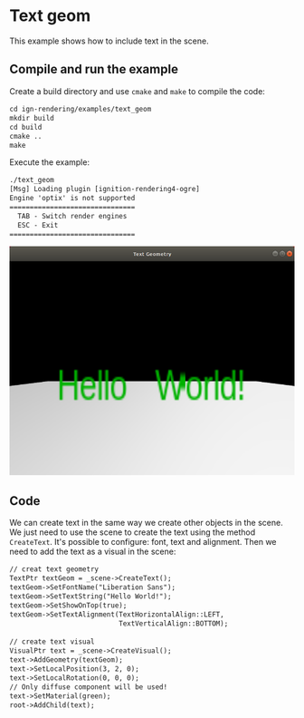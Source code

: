 # Text geom

This example shows how to include text in the scene.

## Compile and run the example

Create a build directory and use `cmake` and `make` to compile the code:

```{.sh}
cd ign-rendering/examples/text_geom
mkdir build
cd build
cmake ..
make
```
Execute the example:

```{.sh}
./text_geom
[Msg] Loading plugin [ignition-rendering4-ogre]
Engine 'optix' is not supported
===============================
  TAB - Switch render engines  
  ESC - Exit                   
===============================
```

![](img/text_geom.png)

## Code

We can create text in the same way we create other objects in the scene. We just need to use the scene to create the text using the method `CreateText`. It's possible to configure: font, text and alignment. Then we need to add the text as a visual in the scene:

```{.cpp}
// creat text geometry
TextPtr textGeom = _scene->CreateText();
textGeom->SetFontName("Liberation Sans");
textGeom->SetTextString("Hello World!");
textGeom->SetShowOnTop(true);
textGeom->SetTextAlignment(TextHorizontalAlign::LEFT,
                           TextVerticalAlign::BOTTOM);

// create text visual
VisualPtr text = _scene->CreateVisual();
text->AddGeometry(textGeom);
text->SetLocalPosition(3, 2, 0);
text->SetLocalRotation(0, 0, 0);
// Only diffuse component will be used!
text->SetMaterial(green);
root->AddChild(text);
```
